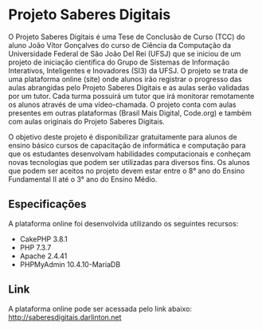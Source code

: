# Projeto Saberes Digitais

O Projeto Saberes Digitais é uma Tese de Conclusão de Curso (TCC) do aluno João Vítor Gonçalves do curso de Ciência da Computação da Universidade Federal de São João Del Rei (UFSJ) que se iniciou de um projeto de iniciação científica do Grupo de Sistemas de Informação Interativos, Inteligentes e Inovadores (SI3) da UFSJ. O projeto se trata de uma plataforma online (site) onde alunos irão registrar o progresso das aulas abrangidas pelo Projeto Saberes Digitais e as aulas serão validadas por um tutor. Cada turma possuirá um tutor que irá monitorar remotamente os alunos através de uma vídeo-chamada. O projeto conta com aulas presentes em outras plataformas (Brasil Mais Digital, Code.org) e também com aulas originais do Projeto Saberes Digitais.

O objetivo deste projeto é disponibilizar gratuitamente para alunos de ensino básico cursos de capacitação de informática e computação para que os estudantes desenvolvam habilidades computacionais e conheçam novas tecnologias que podem ser utilizadas para diversos fins. Os alunos que podem ser aceitos no projeto devem estar entre o 8° ano do Ensino Fundamental II até o 3° ano do Ensino Médio.



## Especificações

A plataforma online foi desenvolvida utilizando os seguintes recursos:

- CakePHP 3.8.1
- PHP 7.3.7
- Apache 2.4.41
- PHPMyAdmin 10.4.10-MariaDB



## Link

A plataforma online pode ser acessada pelo link abaixo:
http://saberesdigitais.darlinton.net
